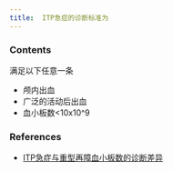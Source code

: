 ```yaml
---
title:  ITP急症的诊断标准为
--- 
```


### Contents
满足以下任意一条
- 颅内出血
- 广泛的活动后出血
- 血小板数<10x10^9
### References
- [ITP急症与重型再障血小板数的诊断差异](/ITP急症与重型再障血小板数的诊断差异)
